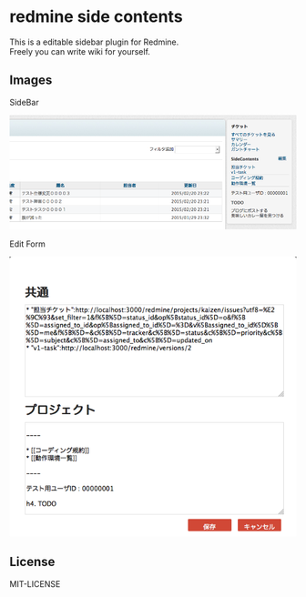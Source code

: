 # redmine side contents

This is a editable sidebar plugin for Redmine.  
Freely you can write wiki for yourself.

## Images

SideBar

![side](https://raw.githubusercontent.com/basyura/redmine_side_contents/master/images/side.png) 

Edit Form

![form](https://raw.githubusercontent.com/basyura/redmine_side_contents/master/images/form.png) 


## License

MIT-LICENSE
